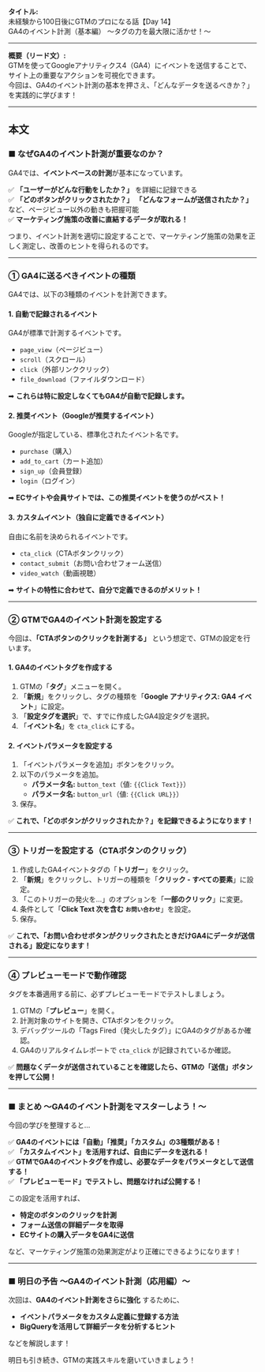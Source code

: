 **タイトル:**  
未経験から100日後にGTMのプロになる話【Day 14】  
GA4のイベント計測（基本編） 〜タグの力を最大限に活かせ！〜

---

**概要（リード文）:**  
GTMを使ってGoogleアナリティクス4（GA4）にイベントを送信することで、サイト上の重要なアクションを可視化できます。  
今回は、GA4のイベント計測の基本を押さえ、「どんなデータを送るべきか？」を実践的に学びます！

---

## **本文**

### ■ なぜGA4のイベント計測が重要なのか？

GA4では、**イベントベースの計測**が基本になっています。

✅ **「ユーザーがどんな行動をしたか？」** を詳細に記録できる  
✅ **「どのボタンがクリックされたか？」** **「どんなフォームが送信されたか？」** など、ページビュー以外の動きも把握可能  
✅ **マーケティング施策の改善に直結するデータが取れる！**

つまり、イベント計測を適切に設定することで、マーケティング施策の効果を正しく測定し、改善のヒントを得られるのです。

---

### **① GA4に送るべきイベントの種類**

GA4では、以下の3種類のイベントを計測できます。

#### **1. 自動で記録されるイベント**
GA4が標準で計測するイベントです。
- `page_view`（ページビュー）
- `scroll`（スクロール）
- `click`（外部リンククリック）
- `file_download`（ファイルダウンロード）

➡ **これらは特に設定しなくてもGA4が自動で記録します。**

#### **2. 推奨イベント（Googleが推奨するイベント）**
Googleが指定している、標準化されたイベント名です。
- `purchase`（購入）
- `add_to_cart`（カート追加）
- `sign_up`（会員登録）
- `login`（ログイン）

➡ **ECサイトや会員サイトでは、この推奨イベントを使うのがベスト！**

#### **3. カスタムイベント（独自に定義できるイベント）**
自由に名前を決められるイベントです。
- `cta_click`（CTAボタンクリック）
- `contact_submit`（お問い合わせフォーム送信）
- `video_watch`（動画視聴）

➡ **サイトの特性に合わせて、自分で定義できるのがメリット！**

---

### **② GTMでGA4のイベント計測を設定する**

今回は、**「CTAボタンのクリックを計測する」** という想定で、GTMの設定を行います。

#### **1. GA4のイベントタグを作成する**

1. GTMの「**タグ**」メニューを開く。
2. 「**新規**」をクリックし、タグの種類を「**Google アナリティクス: GA4 イベント**」に設定。
3. 「**設定タグを選択**」で、すでに作成したGA4設定タグを選択。
4. 「**イベント名**」を `cta_click` にする。

#### **2. イベントパラメータを設定する**

1. 「イベントパラメータを追加」ボタンをクリック。
2. 以下のパラメータを追加。
   - **パラメータ名:** `button_text`（値: `{{Click Text}}`）
   - **パラメータ名:** `button_url`（値: `{{Click URL}}`）
3. 保存。

✅ **これで、「どのボタンがクリックされたか？」を記録できるようになります！**

---

### **③ トリガーを設定する（CTAボタンのクリック）**

1. 作成したGA4イベントタグの「**トリガー**」をクリック。
2. 「**新規**」をクリックし、トリガーの種類を「**クリック - すべての要素**」に設定。
3. 「このトリガーの発火を…」のオプションを「**一部のクリック**」に変更。
4. 条件として「**Click Text 次を含む `お問い合わせ`**」を設定。
5. 保存。

✅ **これで、「お問い合わせボタンがクリックされたときだけGA4にデータが送信される」設定になります！**

---

### **④ プレビューモードで動作確認**

タグを本番適用する前に、必ずプレビューモードでテストしましょう。

1. GTMの「**プレビュー**」を開く。
2. 計測対象のサイトを開き、CTAボタンをクリック。
3. デバッグツールの「Tags Fired（発火したタグ）」にGA4のタグがあるか確認。
4. GA4のリアルタイムレポートで `cta_click` が記録されているか確認。

✅ **問題なくデータが送信されていることを確認したら、GTMの「送信」ボタンを押して公開！**

---

### **■ まとめ 〜GA4のイベント計測をマスターしよう！〜**

今回の学びを整理すると…

✅ **GA4のイベントには「自動」「推奨」「カスタム」の3種類がある！**  
✅ **「カスタムイベント」を活用すれば、自由にデータを送れる！**  
✅ **GTMでGA4のイベントタグを作成し、必要なデータをパラメータとして送信する！**  
✅ **「プレビューモード」でテストし、問題なければ公開する！**  

この設定を活用すれば、
- **特定のボタンのクリックを計測**
- **フォーム送信の詳細データを取得**
- **ECサイトの購入データをGA4に送信**

など、マーケティング施策の効果測定がより正確にできるようになります！

---

### **■ 明日の予告 〜GA4のイベント計測（応用編）〜**

次回は、**GA4のイベント計測をさらに強化** するために、
- **イベントパラメータをカスタム定義に登録する方法**
- **BigQueryを活用して詳細データを分析するヒント**

などを解説します！

明日も引き続き、GTMの実践スキルを磨いていきましょう！

